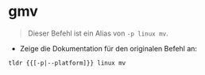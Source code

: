 # gmv

> Dieser Befehl ist ein Alias von `-p linux mv`.

- Zeige die Dokumentation für den originalen Befehl an:

`tldr {{[-p|--platform]}} linux mv`
